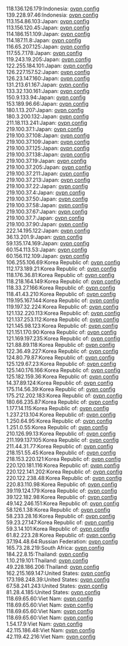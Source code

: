 118.136.126.179:Indonesia: [ovpn config](vpn/118_136_126_179.ovpn)  
139.228.97.46:Indonesia: [ovpn config](vpn/139_228_97_46.ovpn)  
113.154.86.103:Japan: [ovpn config](vpn/113_154_86_103.ovpn)  
113.156.120.45:Japan: [ovpn config](vpn/113_156_120_45.ovpn)  
114.186.151.109:Japan: [ovpn config](vpn/114_186_151_109.ovpn)  
114.187.11.8:Japan: [ovpn config](vpn/114_187_11_8.ovpn)  
116.65.207.125:Japan: [ovpn config](vpn/116_65_207_125.ovpn)  
117.55.7.178:Japan: [ovpn config](vpn/117_55_7_178.ovpn)  
119.243.19.205:Japan: [ovpn config](vpn/119_243_19_205.ovpn)  
122.255.184.101:Japan: [ovpn config](vpn/122_255_184_101.ovpn)  
126.227.157.52:Japan: [ovpn config](vpn/126_227_157_52.ovpn)  
126.23.147.160:Japan: [ovpn config](vpn/126_23_147_160.ovpn)  
131.213.61.167:Japan: [ovpn config](vpn/131_213_61_167.ovpn)  
133.32.130.161:Japan: [ovpn config](vpn/133_32_130_161.ovpn)  
150.9.133.94:Japan: [ovpn config](vpn/150_9_133_94.ovpn)  
153.189.96.66:Japan: [ovpn config](vpn/153_189_96_66.ovpn)  
180.1.13.207:Japan: [ovpn config](vpn/180_1_13_207.ovpn)  
180.3.200.132:Japan: [ovpn config](vpn/180_3_200_132.ovpn)  
211.18.113.241:Japan: [ovpn config](vpn/211_18_113_241.ovpn)  
219.100.37.1:Japan: [ovpn config](vpn/219_100_37_1.ovpn)  
219.100.37.108:Japan: [ovpn config](vpn/219_100_37_108.ovpn)  
219.100.37.109:Japan: [ovpn config](vpn/219_100_37_109.ovpn)  
219.100.37.125:Japan: [ovpn config](vpn/219_100_37_125.ovpn)  
219.100.37.138:Japan: [ovpn config](vpn/219_100_37_138.ovpn)  
219.100.37.19:Japan: [ovpn config](vpn/219_100_37_19.ovpn)  
219.100.37.205:Japan: [ovpn config](vpn/219_100_37_205.ovpn)  
219.100.37.211:Japan: [ovpn config](vpn/219_100_37_211.ovpn)  
219.100.37.213:Japan: [ovpn config](vpn/219_100_37_213.ovpn)  
219.100.37.22:Japan: [ovpn config](vpn/219_100_37_22.ovpn)  
219.100.37.4:Japan: [ovpn config](vpn/219_100_37_4.ovpn)  
219.100.37.50:Japan: [ovpn config](vpn/219_100_37_50.ovpn)  
219.100.37.58:Japan: [ovpn config](vpn/219_100_37_58.ovpn)  
219.100.37.67:Japan: [ovpn config](vpn/219_100_37_67.ovpn)  
219.100.37.7:Japan: [ovpn config](vpn/219_100_37_7.ovpn)  
219.100.37.90:Japan: [ovpn config](vpn/219_100_37_90.ovpn)  
222.14.195.122:Japan: [ovpn config](vpn/222_14_195_122.ovpn)  
36.13.201.9:Japan: [ovpn config](vpn/36_13_201_9.ovpn)  
59.135.174.169:Japan: [ovpn config](vpn/59_135_174_169.ovpn)  
60.154.113.53:Japan: [ovpn config](vpn/60_154_113_53.ovpn)  
60.156.112.109:Japan: [ovpn config](vpn/60_156_112_109.ovpn)  
106.255.106.69:Korea Republic of: [ovpn config](vpn/106_255_106_69.ovpn)  
112.173.189.21:Korea Republic of: [ovpn config](vpn/112_173_189_21.ovpn)  
118.176.36.81:Korea Republic of: [ovpn config](vpn/118_176_36_81.ovpn)  
118.218.164.149:Korea Republic of: [ovpn config](vpn/118_218_164_149.ovpn)  
118.33.27.166:Korea Republic of: [ovpn config](vpn/118_33_27_166.ovpn)  
118.41.43.210:Korea Republic of: [ovpn config](vpn/118_41_43_210.ovpn)  
119.195.167.144:Korea Republic of: [ovpn config](vpn/119_195_167_144.ovpn)  
119.197.32.224:Korea Republic of: [ovpn config](vpn/119_197_32_224.ovpn)  
121.132.220.113:Korea Republic of: [ovpn config](vpn/121_132_220_113.ovpn)  
121.137.253.112:Korea Republic of: [ovpn config](vpn/121_137_253_112.ovpn)  
121.145.98.123:Korea Republic of: [ovpn config](vpn/121_145_98_123.ovpn)  
121.151.170.90:Korea Republic of: [ovpn config](vpn/121_151_170_90.ovpn)  
121.169.197.235:Korea Republic of: [ovpn config](vpn/121_169_197_235.ovpn)  
121.88.89.118:Korea Republic of: [ovpn config](vpn/121_88_89_118.ovpn)  
122.36.49.227:Korea Republic of: [ovpn config](vpn/122_36_49_227.ovpn)  
124.80.79.87:Korea Republic of: [ovpn config](vpn/124_80_79_87.ovpn)  
125.129.67.23:Korea Republic of: [ovpn config](vpn/125_129_67_23.ovpn)  
125.140.176.166:Korea Republic of: [ovpn config](vpn/125_140_176_166.ovpn)  
125.182.159.36:Korea Republic of: [ovpn config](vpn/125_182_159_36.ovpn)  
14.37.89.124:Korea Republic of: [ovpn config](vpn/14_37_89_124.ovpn)  
175.114.56.39:Korea Republic of: [ovpn config](vpn/175_114_56_39.ovpn)  
175.212.202.183:Korea Republic of: [ovpn config](vpn/175_212_202_183.ovpn)  
180.66.235.87:Korea Republic of: [ovpn config](vpn/180_66_235_87.ovpn)  
1.177.14.115:Korea Republic of: [ovpn config](vpn/1_177_14_115.ovpn)  
1.237.213.104:Korea Republic of: [ovpn config](vpn/1_237_213_104.ovpn)  
1.250.64.95:Korea Republic of: [ovpn config](vpn/1_250_64_95.ovpn)  
1.251.0.55:Korea Republic of: [ovpn config](vpn/1_251_0_55.ovpn)  
210.126.99.13:Korea Republic of: [ovpn config](vpn/210_126_99_13.ovpn)  
211.199.137.105:Korea Republic of: [ovpn config](vpn/211_199_137_105.ovpn)  
211.44.31.77:Korea Republic of: [ovpn config](vpn/211_44_31_77.ovpn)  
218.151.55.45:Korea Republic of: [ovpn config](vpn/218_151_55_45.ovpn)  
218.153.220.121:Korea Republic of: [ovpn config](vpn/218_153_220_121.ovpn)  
220.120.181.116:Korea Republic of: [ovpn config](vpn/220_120_181_116.ovpn)  
220.122.141.202:Korea Republic of: [ovpn config](vpn/220_122_141_202.ovpn)  
220.122.238.48:Korea Republic of: [ovpn config](vpn/220_122_238_48.ovpn)  
220.83.110.98:Korea Republic of: [ovpn config](vpn/220_83_110_98.ovpn)  
39.119.124.179:Korea Republic of: [ovpn config](vpn/39_119_124_179.ovpn)  
39.122.182.98:Korea Republic of: [ovpn config](vpn/39_122_182_98.ovpn)  
49.142.246.151:Korea Republic of: [ovpn config](vpn/49_142_246_151.ovpn)  
58.126.1.38:Korea Republic of: [ovpn config](vpn/58_126_1_38.ovpn)  
58.233.28.16:Korea Republic of: [ovpn config](vpn/58_233_28_16.ovpn)  
59.23.27.147:Korea Republic of: [ovpn config](vpn/59_23_27_147.ovpn)  
59.3.14.101:Korea Republic of: [ovpn config](vpn/59_3_14_101.ovpn)  
61.82.223.28:Korea Republic of: [ovpn config](vpn/61_82_223_28.ovpn)  
37.194.48.64:Russian Federation: [ovpn config](vpn/37_194_48_64.ovpn)  
165.73.28.219:South Africa: [ovpn config](vpn/165_73_28_219.ovpn)  
184.22.8.15:Thailand: [ovpn config](vpn/184_22_8_15.ovpn)  
1.10.219.101:Thailand: [ovpn config](vpn/1_10_219_101.ovpn)  
49.228.186.206:Thailand: [ovpn config](vpn/49_228_186_206.ovpn)  
162.215.169.147:United States: [ovpn config](vpn/162_215_169_147.ovpn)  
173.198.248.39:United States: [ovpn config](vpn/173_198_248_39.ovpn)  
67.58.241.243:United States: [ovpn config](vpn/67_58_241_243.ovpn)  
81.28.4.185:United States: [ovpn config](vpn/81_28_4_185.ovpn)  
118.69.65.60:Viet Nam: [ovpn config](vpn/118_69_65_60.ovpn)  
118.69.65.60:Viet Nam: [ovpn config](vpn/118_69_65_60.ovpn)  
118.69.65.60:Viet Nam: [ovpn config](vpn/118_69_65_60.ovpn)  
118.69.65.60:Viet Nam: [ovpn config](vpn/118_69_65_60.ovpn)  
1.54.17.9:Viet Nam: [ovpn config](vpn/1_54_17_9.ovpn)  
42.115.186.48:Viet Nam: [ovpn config](vpn/42_115_186_48.ovpn)  
42.119.42.216:Viet Nam: [ovpn config](vpn/42_119_42_216.ovpn)  

